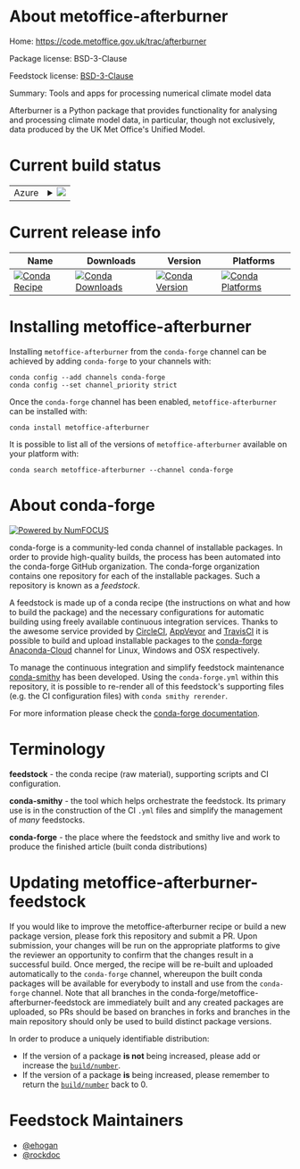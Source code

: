About metoffice-afterburner
===========================

Home: https://code.metoffice.gov.uk/trac/afterburner

Package license: BSD-3-Clause

Feedstock license: [BSD-3-Clause](https://github.com/conda-forge/metoffice-afterburner-feedstock/blob/master/LICENSE.txt)

Summary: Tools and apps for processing numerical climate model data

Afterburner is a Python package that provides functionality for analysing and
processing climate model data, in particular, though not exclusively, data
produced by the UK Met Office's Unified Model.


Current build status
====================


<table>
    
  <tr>
    <td>Azure</td>
    <td>
      <details>
        <summary>
          <a href="https://dev.azure.com/conda-forge/feedstock-builds/_build/latest?definitionId=12704&branchName=master">
            <img src="https://dev.azure.com/conda-forge/feedstock-builds/_apis/build/status/metoffice-afterburner-feedstock?branchName=master">
          </a>
        </summary>
        <table>
          <thead><tr><th>Variant</th><th>Status</th></tr></thead>
          <tbody><tr>
              <td>linux_64_python3.7.____cpython</td>
              <td>
                <a href="https://dev.azure.com/conda-forge/feedstock-builds/_build/latest?definitionId=12704&branchName=master">
                  <img src="https://dev.azure.com/conda-forge/feedstock-builds/_apis/build/status/metoffice-afterburner-feedstock?branchName=master&jobName=linux&configuration=linux_64_python3.7.____cpython" alt="variant">
                </a>
              </td>
            </tr><tr>
              <td>linux_64_python3.8.____cpython</td>
              <td>
                <a href="https://dev.azure.com/conda-forge/feedstock-builds/_build/latest?definitionId=12704&branchName=master">
                  <img src="https://dev.azure.com/conda-forge/feedstock-builds/_apis/build/status/metoffice-afterburner-feedstock?branchName=master&jobName=linux&configuration=linux_64_python3.8.____cpython" alt="variant">
                </a>
              </td>
            </tr><tr>
              <td>linux_64_python3.9.____cpython</td>
              <td>
                <a href="https://dev.azure.com/conda-forge/feedstock-builds/_build/latest?definitionId=12704&branchName=master">
                  <img src="https://dev.azure.com/conda-forge/feedstock-builds/_apis/build/status/metoffice-afterburner-feedstock?branchName=master&jobName=linux&configuration=linux_64_python3.9.____cpython" alt="variant">
                </a>
              </td>
            </tr>
          </tbody>
        </table>
      </details>
    </td>
  </tr>
</table>

Current release info
====================

| Name | Downloads | Version | Platforms |
| --- | --- | --- | --- |
| [![Conda Recipe](https://img.shields.io/badge/recipe-metoffice--afterburner-green.svg)](https://anaconda.org/conda-forge/metoffice-afterburner) | [![Conda Downloads](https://img.shields.io/conda/dn/conda-forge/metoffice-afterburner.svg)](https://anaconda.org/conda-forge/metoffice-afterburner) | [![Conda Version](https://img.shields.io/conda/vn/conda-forge/metoffice-afterburner.svg)](https://anaconda.org/conda-forge/metoffice-afterburner) | [![Conda Platforms](https://img.shields.io/conda/pn/conda-forge/metoffice-afterburner.svg)](https://anaconda.org/conda-forge/metoffice-afterburner) |

Installing metoffice-afterburner
================================

Installing `metoffice-afterburner` from the `conda-forge` channel can be achieved by adding `conda-forge` to your channels with:

```
conda config --add channels conda-forge
conda config --set channel_priority strict
```

Once the `conda-forge` channel has been enabled, `metoffice-afterburner` can be installed with:

```
conda install metoffice-afterburner
```

It is possible to list all of the versions of `metoffice-afterburner` available on your platform with:

```
conda search metoffice-afterburner --channel conda-forge
```


About conda-forge
=================

[![Powered by NumFOCUS](https://img.shields.io/badge/powered%20by-NumFOCUS-orange.svg?style=flat&colorA=E1523D&colorB=007D8A)](http://numfocus.org)

conda-forge is a community-led conda channel of installable packages.
In order to provide high-quality builds, the process has been automated into the
conda-forge GitHub organization. The conda-forge organization contains one repository
for each of the installable packages. Such a repository is known as a *feedstock*.

A feedstock is made up of a conda recipe (the instructions on what and how to build
the package) and the necessary configurations for automatic building using freely
available continuous integration services. Thanks to the awesome service provided by
[CircleCI](https://circleci.com/), [AppVeyor](https://www.appveyor.com/)
and [TravisCI](https://travis-ci.com/) it is possible to build and upload installable
packages to the [conda-forge](https://anaconda.org/conda-forge)
[Anaconda-Cloud](https://anaconda.org/) channel for Linux, Windows and OSX respectively.

To manage the continuous integration and simplify feedstock maintenance
[conda-smithy](https://github.com/conda-forge/conda-smithy) has been developed.
Using the ``conda-forge.yml`` within this repository, it is possible to re-render all of
this feedstock's supporting files (e.g. the CI configuration files) with ``conda smithy rerender``.

For more information please check the [conda-forge documentation](https://conda-forge.org/docs/).

Terminology
===========

**feedstock** - the conda recipe (raw material), supporting scripts and CI configuration.

**conda-smithy** - the tool which helps orchestrate the feedstock.
                   Its primary use is in the construction of the CI ``.yml`` files
                   and simplify the management of *many* feedstocks.

**conda-forge** - the place where the feedstock and smithy live and work to
                  produce the finished article (built conda distributions)


Updating metoffice-afterburner-feedstock
========================================

If you would like to improve the metoffice-afterburner recipe or build a new
package version, please fork this repository and submit a PR. Upon submission,
your changes will be run on the appropriate platforms to give the reviewer an
opportunity to confirm that the changes result in a successful build. Once
merged, the recipe will be re-built and uploaded automatically to the
`conda-forge` channel, whereupon the built conda packages will be available for
everybody to install and use from the `conda-forge` channel.
Note that all branches in the conda-forge/metoffice-afterburner-feedstock are
immediately built and any created packages are uploaded, so PRs should be based
on branches in forks and branches in the main repository should only be used to
build distinct package versions.

In order to produce a uniquely identifiable distribution:
 * If the version of a package **is not** being increased, please add or increase
   the [``build/number``](https://docs.conda.io/projects/conda-build/en/latest/resources/define-metadata.html#build-number-and-string).
 * If the version of a package **is** being increased, please remember to return
   the [``build/number``](https://docs.conda.io/projects/conda-build/en/latest/resources/define-metadata.html#build-number-and-string)
   back to 0.

Feedstock Maintainers
=====================

* [@ehogan](https://github.com/ehogan/)
* [@rockdoc](https://github.com/rockdoc/)

